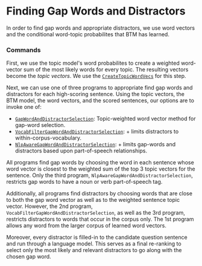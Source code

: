 
# Finding Gap Words and Distractors

In order to find gap words and appropriate distractors, we use word vectors and the conditional word-topic probabilites that BTM has learned. 

### Commands

First, we use the topic model's word probabilites to create a weighted word-vector sum of the most likely words for every topic. The resulting vectors become the *topic vectors*. We use the [`CreateTopicWordVecs`](../src/main/scala/agfqg/CreateTopicWordVecs.scala) for this step.

Next, we can use one of three programs to appropriate find gap words and distractors for each high-scoring sentence. Using the topic vectors, the BTM model, the word vectors, and the scored sentences, our options are to invoke one of:

* [`GapWordAndDistractorSelection`](../src/main/scala/agfqg/GapWordAndDistractorSelection.scala): Topic-weighted word vector method for gap-word selection.
* [`VocabFilterGapWordAndDistractorSelection`](../src/main/scala/agfqg/VocabFilterGapWordAndDistractorSelection.scala): + limits distractors to within-corpus-vocabulary.
* [`NlpAwareGapWordAndDistractorSelection`](../src/main/scala/agfqg/NlpAwareGapWordAndDistractorSelection.scala): + limits gap-words and distractors based upon part-of-speech relationships.

All programs find gap words by choosing the word in each sentence whose word vector is closest to the weighted sum of the top 3 topic vectors for the sentence. Only the third program, `NlpAwareGapWordAndDistractorSelection`, restricts gap words to have a noun or verb part-of-speech tag.

Additionally, all programs find distractors by choosing words that are close to both the gap word vector as well as to the weighted sentence topic vector. However, the 2nd program, `VocabFilterGapWordAndDistractorSelection`, as well as the 3rd program, restricts distractors to words that occur in the corpus only. The 1st program allows any word from the larger corpus of learned word vectors.

Moreover, every distractor is filled-in to the candidate question sentence and run through a language model. This serves as a final re-ranking to select only the most likely and relevant distractors to go along with the chosen gap word.
